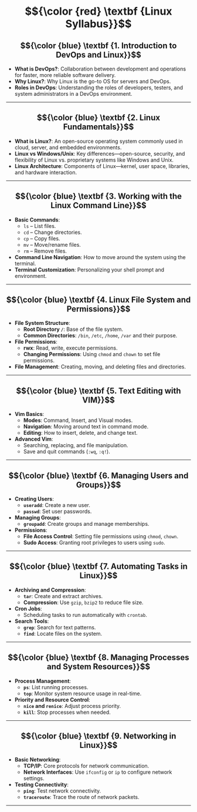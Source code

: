 # $${\color {red} \textbf {Linux Syllabus}}$$



## $${\color {blue} \textbf {1. Introduction to DevOps and Linux}}$$
- **What is DevOps?**: Collaboration between development and operations for faster, more reliable software delivery.
- **Why Linux?**: Why Linux is the go-to OS for servers and DevOps.
- **Roles in DevOps**: Understanding the roles of developers, testers, and system administrators in a DevOps environment.

---

## $${\color {blue} \textbf {2. Linux Fundamentals}}$$
- **What is Linux?**: An open-source operating system commonly used in cloud, server, and embedded environments.
- **Linux vs Windows/Unix**: Key differences—open-source, security, and flexibility of Linux vs. proprietary systems like Windows and Unix.
- **Linux Architecture**: Components of Linux—kernel, user space, libraries, and hardware interaction.

---

## $${\color {blue} \textbf {3. Working with the Linux Command Line}}$$
- **Basic Commands**:  
  - `ls` – List files.  
  - `cd` – Change directories.  
  - `cp` – Copy files.  
  - `mv` – Move/rename files.  
  - `rm` – Remove files.
- **Command Line Navigation**: How to move around the system using the terminal.
- **Terminal Customization**: Personalizing your shell prompt and environment.

---

## $${\color {blue} \textbf {4. Linux File System and Permissions}}$$
- **File System Structure**:  
  - **Root Directory `/`**: Base of the file system.
  - **Common Directories**: `/bin`, `/etc`, `/home`, `/var` and their purpose.
- **File Permissions**:  
  - **rwx**: Read, write, execute permissions.
  - **Changing Permissions**: Using `chmod` and `chown` to set file permissions.
- **File Management**: Creating, moving, and deleting files and directories.

---

## $${\color {blue} \textbf {5. Text Editing with VIM}}$$
- **Vim Basics**:  
  - **Modes**: Command, Insert, and Visual modes.
  - **Navigation**: Moving around text in command mode.
  - **Editing**: How to insert, delete, and change text.
- **Advanced Vim**:  
  - Searching, replacing, and file manipulation.
  - Save and quit commands (`:wq`, `:q!`).

---

## $${\color {blue} \textbf {6. Managing Users and Groups}}$$
- **Creating Users**:  
  - **`useradd`**: Create a new user.
  - **`passwd`**: Set user passwords.
- **Managing Groups**:  
  - **`groupadd`**: Create groups and manage memberships.
- **Permissions**:  
  - **File Access Control**: Setting file permissions using `chmod`, `chown`.
  - **Sudo Access**: Granting root privileges to users using `sudo`.

---

## $${\color {blue} \textbf {7. Automating Tasks in Linux}}$$
- **Archiving and Compression**:  
  - **`tar`**: Create and extract archives.
  - **Compression**: Use `gzip`, `bzip2` to reduce file size.
- **Cron Jobs**:  
  - Scheduling tasks to run automatically with `crontab`.
- **Search Tools**:  
  - **`grep`**: Search for text patterns.
  - **`find`**: Locate files on the system.

---

## $${\color {blue} \textbf {8. Managing Processes and System Resources}}$$
- **Process Management**:  
  - **`ps`**: List running processes.
  - **`top`**: Monitor system resource usage in real-time.
- **Priority and Resource Control**:  
  - **`nice` and `renice`**: Adjust process priority.
  - **`kill`**: Stop processes when needed.


---

## $${\color {blue} \textbf {9. Networking in Linux}}$$
- **Basic Networking**:  
  - **TCP/IP**: Core protocols for network communication.
  - **Network Interfaces**: Use `ifconfig` or `ip` to configure network settings.
- **Testing Connectivity**:  
  - **`ping`**: Test network connectivity.
  - **`traceroute`**: Trace the route of network packets.


---

